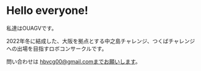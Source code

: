 # Hello everyone!
私達はOUAGVです。

2022年冬に結成した、大阪を拠点とする中之島チャレンジ、つくばチャレンジへの出場を目指すロボコンサークルです。

問い合わせは
hbvcg00@gmail.comまでお願いします。

